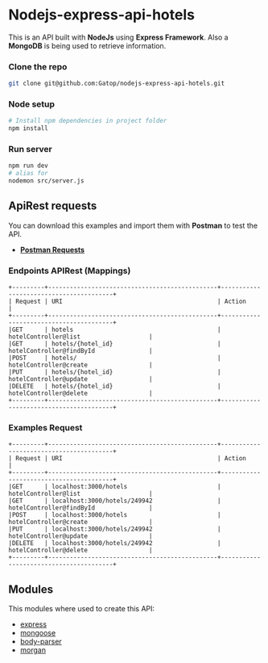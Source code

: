 # Nodejs-express-api-hotels

This is an API built with **NodeJs** using **Express Framework**. Also a **MongoDB** is being used to retrieve information.

### Clone the repo

```sh
git clone git@github.com:Gatop/nodejs-express-api-hotels.git
```

### Node setup

```sh
# Install npm dependencies in project folder
npm install
```

### Run server

```sh
npm run dev
# alias for
nodemon src/server.js
```

## ApiRest requests

You can download this examples and import them with **Postman** to test the API.

 * <a href="https://github.com/Gatop/nodejs-express-api-hotels/blob/master/documentation/Almundo%20-%20ApiRest.postman_collection.json">**Postman Requests**</a>

### Endpoints APIRest (Mappings)

	+---------+-----------------------------------------------+----------------------------------------+
	| Request | URI                                           | Action                                 |
	+---------+-----------------------------------------------+----------------------------------------+
	|GET      | hotels                                        | hotelController@list                   |
	|GET      | hotels/{hotel_id}                             | hotelController@findById               |
	|POST     | hotels/                                       | hotelController@create                 |
	|PUT      | hotels/{hotel_id}                             | hotelController@update                 |
	|DELETE   | hotels/{hotel_id}                             | hotelController@delete                 |
	+---------+-----------------------------------------------+----------------------------------------+

###  Examples Request

	+---------+-----------------------------------------------+----------------------------------------+
	| Request | URI                                           | Action                                 |
	+---------+-----------------------------------------------+----------------------------------------+
	|GET      | localhost:3000/hotels                         | hotelController@list                   |
	|GET      | localhost:3000/hotels/249942                  | hotelController@findById               |
	|POST     | localhost:3000/hotels                         | hotelController@create                 |
	|PUT      | localhost:3000/hotels/249942                  | hotelController@update                 |
	|DELETE   | localhost:3000/hotels/249942                  | hotelController@delete                 |
	+---------+-----------------------------------------------+----------------------------------------+

## Modules

This modules where used to create this API:

* [express](https://www.npmjs.com/package/express)
* [mongoose](https://www.npmjs.com/package/mongoose)
* [body-parser](https://www.npmjs.com/package/body-parser)
* [morgan](https://www.npmjs.com/package/morgan)
